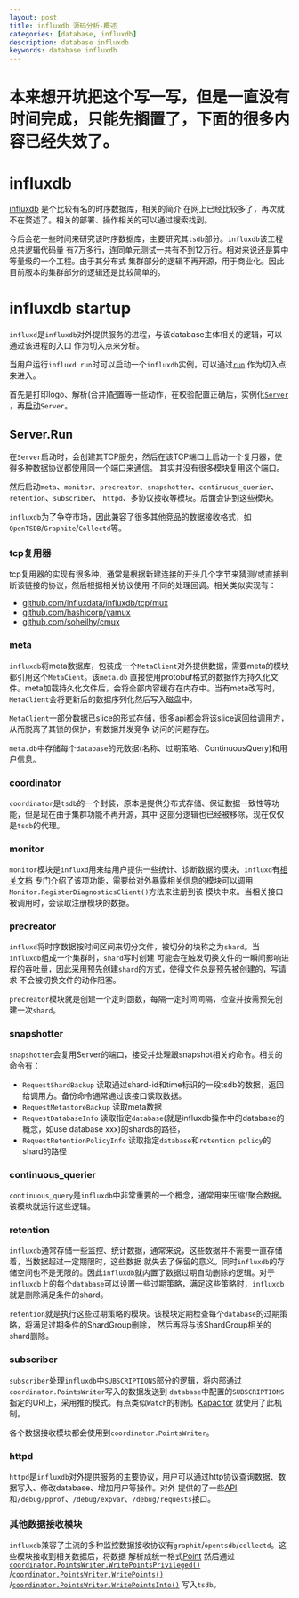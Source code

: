 ```yaml
---
layout: post
title: influxdb 源码分析-概述
categories: [database, influxdb]
description: database influxdb
keywords: database influxdb
---
```


# 本来想开坑把这个写一写，但是一直没有时间完成，只能先搁置了，下面的很多内容已经失效了。
# influxdb
[influxdb](https://github.com/influxdata/influxdb) 是个比较有名的时序数据库，相关的简介
在网上已经比较多了，再次就不在赘述了。相关的部署、操作相关的可以通过搜索找到。

今后会花一些时间来研究该时序数据库，主要研究其`tsdb`部分。`influxdb`该工程总共逻辑代码量
有7万多行，连同单元测试一共有不到12万行。相对来说还是算中等量级的一个工程。由于其分布式
集群部分的逻辑不再开源，用于商业化。因此目前版本的集群部分的逻辑还是比较简单的。

# influxdb startup
`influxd`是`influxdb`对外提供服务的进程，与该database主体相关的逻辑，可以通过该进程的入口
作为切入点来分析。

当用户运行`influxd run`时可以启动一个`influxdb`实例，可以通过[`run`](https://github.com/influxdata/influxdb/blob/4957b3d8be5fff66b1150f3fe894da09092e923a/cmd/influxd/main.go#L80-L114)
作为切入点来进入。

首先是打印logo、解析(合并)配置等一些动作，在校验配置正确后，实例化[`Server`](https://github.com/influxdata/influxdb/blob/4957b3d8be5fff66b1150f3fe894da09092e923a/cmd/influxd/run/server.go#L102-L209)
，再[启动](https://github.com/influxdata/influxdb/blob/4957b3d8be5fff66b1150f3fe894da09092e923a/cmd/influxd/run/server.go#L348-L437)`Server`。

## Server.Run
在`Server`启动时，会创建其TCP服务，然后在该TCP端口上启动一个复用器，使得多种数据协议都使用同一个端口来通信。
其实并没有很多模块复用这个端口。

然后启动`meta`、`monitor`、`precreator`、`snapshotter`、`continuous_querier`、`retention`、`subscriber`、
`httpd`、多协议接收等模块。后面会讲到这些模块。

`influxdb`为了争夺市场，因此兼容了很多其他竞品的数据接收格式，如`OpenTSDB`/`Graphite`/`Collectd`等。

### tcp复用器
tcp复用器的实现有很多种，通常是根据新建连接的开头几个字节来猜测/或直接判断该链接的协议，然后根据相关协议使用
不同的处理回调。相关类似实现有：

* [github.com/influxdata/influxdb/tcp/mux](https://github.com/influxdata/influxdb/blob/4957b3d8be5fff66b1150f3fe894da09092e923a/tcp/mux.go)
* [github.com/hashicorp/yamux](https://github.com/hashicorp/yamux)
* [github.com/soheilhy/cmux](https://github.com/soheilhy/cmux)

### meta
`influxdb`将meta数据库，包装成一个`MetaClient`对外提供数据，需要meta的模块都引用这个`MetaCient`。该`meta.db`
直接使用protobuf格式的数据作为持久化文件。meta加载持久化文件后，会将全部内容缓存在内存中。当有meta改写时，
`MetaClient`会将更新后的数据序列化然后写入磁盘中。

`MetaClient`一部分数据已slice的形式存储，很多api都会将该slice返回给调用方，从而脱离了其锁的保护，有数据并发竞争
访问的问题存在。

`meta.db`中存储每个`database`的元数据(名称、过期策略、ContinuousQuery)和用户信息。

### coordinator
`coordinator`是`tsdb`的一个封装，原本是提供分布式存储、保证数据一致性等功能，但是现在由于集群功能不再开源，其中
这部分逻辑也已经被移除，现在仅仅是`tsdb`的代理。

### monitor
`monitor`模块是`influxd`用来给用户提供一些统计、诊断数据的模块。`influxd`有[相关文档](https://github.com/influxdata/influxdb/blob/4957b3d8be5fff66b1150f3fe894da09092e923a/monitor/README.md)
专门介绍了该项功能，需要给对外暴露相关信息的模块可以调用`Monitor.RegisterDiagnosticsClient()`方法来注册到该
模块中来。当相关接口被调用时，会读取注册模块的数据。

### precreator
`influxd`将时序数据按时间区间来切分文件，被切分的块称之为`shard`。当`influxdb`组成一个集群时，`shard`写时创建
可能会在触发切换文件的一瞬间影响进程的吞吐量，因此采用预先创建`shard`的方式，使得文件总是预先被创建的，写请求
不会被切换文件的动作阻塞。

`precreator`模块就是创建一个定时函数，每隔一定时间间隔，检查并按需预先创建一次`shard`。

### snapshotter
`snapshotter`会复用Server的端口，接受并处理跟snapshot相关的命令。相关的命令有：

* `RequestShardBackup` 读取通过shard-id和time标识的一段tsdb的数据，返回给调用方。备份命令通常通过该接口读取数据。
* `RequestMetastoreBackup` 读取meta数据
* `RequestDatabaseInfo` 读取指定`database`(就是influxdb操作中的database的概念，如use database xxx)的shards的路径，
* `RequestRetentionPolicyInfo` 读取指定`database`和`retention policy`的shard的路径

### continuous_querier
`continuous_query`是`influxdb`中非常重要的一个概念，通常用来压缩/聚合数据。该模块就运行这些逻辑。

### retention
`influxdb`通常存储一些监控、统计数据，通常来说，这些数据并不需要一直存储着，当数据超过一定期限时，这些数据
就失去了保留的意义。同时`influxdb`的存储空间也不是无限的。因此`influxdb`就内置了数据过期自动删除的逻辑。对于
`influxdb`上的每个`database`可以设置一些过期策略，满足这些策略时，`influxdb`就是删除满足条件的shard。

`retention`就是执行这些过期策略的模块。该模块定期检查每个`database`的过期策略，将满足过期条件的ShardGroup删除，
然后再将与该ShardGroup相关的shard删除。

### subscriber
`subscriber`处理`influxdb`中`SUBSCRIPTIONS`部分的逻辑，将内部通过`coordinator.PointsWriter`写入的数据发送到
`database`中配置的`SUBSCRIPTIONS`指定的URI上，采用推的模式。有点类似`Watch`的机制。[Kapacitor](https://docs.influxdata.com/kapacitor/v1.3/)
就使用了此机制。

各个数据接收模块都会使用到`coordinator.PointsWriter`。

### httpd
`httpd`是`influxdb`对外提供服务的主要协议，用户可以通过http协议查询数据、数据写入、修改database、增加用户等操作。对外
提供的了一些[API](https://github.com/influxdata/influxdb/blob/4957b3d8be5fff66b1150f3fe894da09092e923a/services/httpd/handler.go#L121-L156)
和`/debug/pprof`、`/debug/expvar`、`/debug/requests`接口。

### 其他数据接收模块
`influxdb`兼容了主流的多种监控数据接收协议有`graphit`/`opentsdb`/`collectd`。这些模块接收到相关数据后，将数据
解析成统一格式[Point](https://github.com/influxdata/influxdb/blob/4957b3d8be5fff66b1150f3fe894da09092e923a/models/points.go#L47-L120)
然后通过[`coordinator.PointsWriter.WritePointsPrivileged()`](https://github.com/influxdata/influxdb/blob/4957b3d8be5fff66b1150f3fe894da09092e923a/coordinator/points_writer.go#L293-L355)
/[`coordinator.PointsWriter.WritePoints()`](https://github.com/influxdata/influxdb/blob/4957b3d8be5fff66b1150f3fe894da09092e923a/coordinator/points_writer.go#L288-L290)
/[`coordinator.PointsWriter.WritePointsInto()`](https://github.com/influxdata/influxdb/blob/4957b3d8be5fff66b1150f3fe894da09092e923a/coordinator/points_writer.go#L283-L285)
写入`tsdb`。
